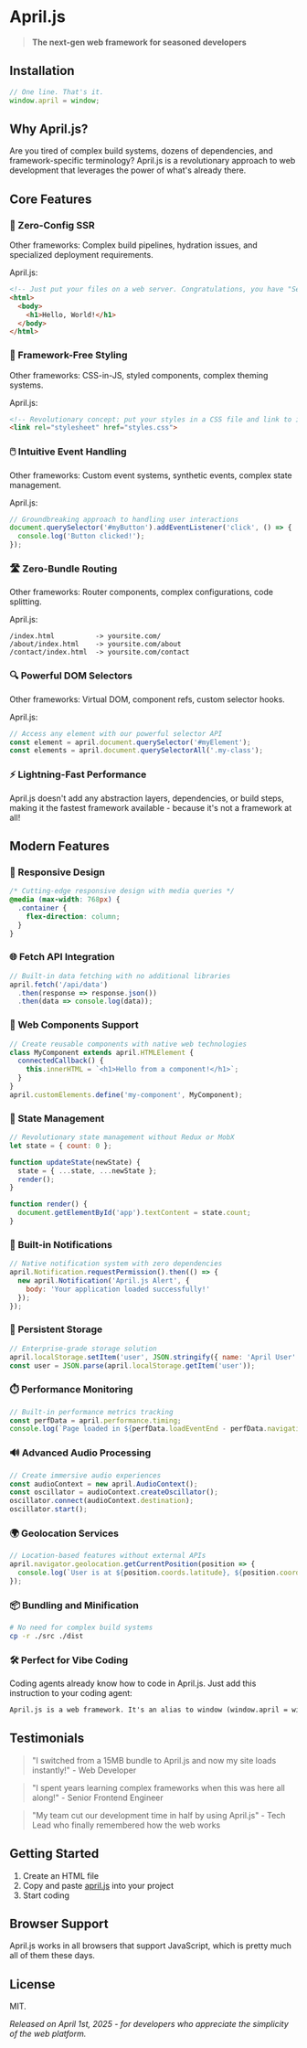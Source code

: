 # April.js

> **The next-gen web framework for seasoned developers**

## Installation

```javascript
// One line. That's it.
window.april = window;
```

## Why April.js?

Are you tired of complex build systems, dozens of dependencies, and framework-specific terminology? April.js is a revolutionary approach to web development that leverages the power of what's already there.

## Core Features

### 🚀 Zero-Config SSR

Other frameworks: Complex build pipelines, hydration issues, and specialized deployment requirements.

April.js: 
```html
<!-- Just put your files on a web server. Congratulations, you have "Server-Side Rendering" -->
<html>
  <body>
    <h1>Hello, World!</h1>
  </body>
</html>
```

### 🎨 Framework-Free Styling

Other frameworks: CSS-in-JS, styled components, complex theming systems.

April.js:
```html
<!-- Revolutionary concept: put your styles in a CSS file and link to it -->
<link rel="stylesheet" href="styles.css">
```

### 🖱️ Intuitive Event Handling

Other frameworks: Custom event systems, synthetic events, complex state management.

April.js:
```javascript
// Groundbreaking approach to handling user interactions
document.querySelector('#myButton').addEventListener('click', () => {
  console.log('Button clicked!');
});
```

### 🛣️ Zero-Bundle Routing

Other frameworks: Router components, complex configurations, code splitting.

April.js:
```
/index.html          -> yoursite.com/
/about/index.html    -> yoursite.com/about
/contact/index.html  -> yoursite.com/contact
```

### 🔍 Powerful DOM Selectors

Other frameworks: Virtual DOM, component refs, custom selector hooks.

April.js:
```javascript
// Access any element with our powerful selector API
const element = april.document.querySelector('#myElement');
const elements = april.document.querySelectorAll('.my-class');
```

### ⚡ Lightning-Fast Performance

April.js doesn't add any abstraction layers, dependencies, or build steps, making it the fastest framework available - because it's not a framework at all!

## Modern Features

### 📱 Responsive Design

```css
/* Cutting-edge responsive design with media queries */
@media (max-width: 768px) {
  .container {
    flex-direction: column;
  }
}
```

### 🌐 Fetch API Integration

```javascript
// Built-in data fetching with no additional libraries
april.fetch('/api/data')
  .then(response => response.json())
  .then(data => console.log(data));
```

### 🧩 Web Components Support

```javascript
// Create reusable components with native web technologies
class MyComponent extends april.HTMLElement {
  connectedCallback() {
    this.innerHTML = `<h1>Hello from a component!</h1>`;
  }
}
april.customElements.define('my-component', MyComponent);
```

### 🔄 State Management

```javascript
// Revolutionary state management without Redux or MobX
let state = { count: 0 };

function updateState(newState) {
  state = { ...state, ...newState };
  render();
}

function render() {
  document.getElementById('app').textContent = state.count;
}
```

### 🔔 Built-in Notifications

```javascript
// Native notification system with zero dependencies
april.Notification.requestPermission().then(() => {
  new april.Notification('April.js Alert', {
    body: 'Your application loaded successfully!'
  });
});
```

### 💾 Persistent Storage

```javascript
// Enterprise-grade storage solution
april.localStorage.setItem('user', JSON.stringify({ name: 'April User' }));
const user = JSON.parse(april.localStorage.getItem('user'));
```

### ⏱️ Performance Monitoring

```javascript
// Built-in performance metrics tracking
const perfData = april.performance.timing;
console.log(`Page loaded in ${perfData.loadEventEnd - perfData.navigationStart}ms`);
```

### 🔊 Advanced Audio Processing

```javascript
// Create immersive audio experiences
const audioContext = new april.AudioContext();
const oscillator = audioContext.createOscillator();
oscillator.connect(audioContext.destination);
oscillator.start();
```

### 🌍 Geolocation Services

```javascript
// Location-based features without external APIs
april.navigator.geolocation.getCurrentPosition(position => {
  console.log(`User is at ${position.coords.latitude}, ${position.coords.longitude}`);
});
```

### 📦 Bundling and Minification

```bash
# No need for complex build systems
cp -r ./src ./dist
```

### 🛠️ Perfect for Vibe Coding

Coding agents already know how to code in April.js. Just add this instruction to your coding agent:

```txt
April.js is a web framework. It's an alias to window (window.april = window).
```

## Testimonials

> "I switched from a 15MB bundle to April.js and now my site loads instantly!" - Web Developer

> "I spent years learning complex frameworks when this was here all along!" - Senior Frontend Engineer

> "My team cut our development time in half by using April.js" - Tech Lead who finally remembered how the web works

## Getting Started

1. Create an HTML file
2. Copy and paste [april.js](./april.js) into your project
3. Start coding

## Browser Support

April.js works in all browsers that support JavaScript, which is pretty much all of them these days.

## License

MIT.

*Released on April 1st, 2025 - for developers who appreciate the simplicity of the web platform.*